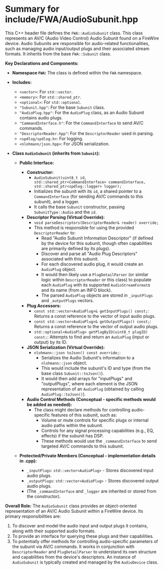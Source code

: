 # Summary for include/FWA/AudioSubunit.hpp

This C++ header file defines the `FWA::AudioSubunit` class. This class represents an AV/C (Audio Video Control) Audio Subunit found on a FireWire device. Audio Subunits are responsible for audio-related functionalities, such as managing audio input/output plugs and their associated stream formats. It inherits from the base `FWA::Subunit` class.

**Key Declarations and Components:**

-   **Namespace `FWA`:** The class is defined within the `FWA` namespace.

-   **Includes:**
    -   `<vector>`: For `std::vector`.
    -   `<memory>`: For `std::shared_ptr`.
    -   `<optional>`: For `std::optional`.
    -   `"Subunit.hpp"`: For the base `Subunit` class.
    -   `"AudioPlug.hpp"`: For the `AudioPlug` class, as an Audio Subunit contains audio plugs.
    -   `"CommandInterface.h"`: For the `CommandInterface` to send AV/C commands.
    -   `"DescriptorReader.hpp"`: For the `DescriptorReader` used in parsing.
    -   `<spdlog/spdlog.h>`: For logging.
    -   `<nlohmann/json.hpp>`: For JSON serialization.

-   **Class `AudioSubunit` (inherits from `Subunit`):**
    -   **Public Interface:**
        -   **Constructor:**
            -   `AudioSubunit(uint8_t id, std::shared_ptr<CommandInterface> commandInterface, std::shared_ptr<spdlog::logger> logger);`
            -   Initializes the subunit with its `id`, a shared pointer to a `CommandInterface` (for sending AV/C commands to this subunit), and a logger.
            -   It calls the base `Subunit` constructor, passing `SubunitType::Audio` and the `id`.
        -   **Descriptor Parsing (Virtual Override):**
            -   `void parseDescriptors(DescriptorReader& reader) override;`
            -   This method is responsible for using the provided `DescriptorReader` to:
                -   Read "Audio Subunit Information Descriptor" (if defined by the device for this subunit, though often capabilities are primarily defined by its plugs).
                -   Discover and parse all "Audio Plug Descriptors" associated with this subunit.
                -   For each discovered audio plug, it would create an `AudioPlug` object.
                -   It would then likely use a `PlugDetailParser` (or similar logic within `DescriptorReader` or this class) to populate each `AudioPlug` with its supported `AudioStreamFormat`s and its name (from an INFO block).
                -   The parsed `AudioPlug` objects are stored in `_inputPlugs` and `_outputPlugs` vectors.
        -   **Plug Accessors:**
            -   `const std::vector<AudioPlug>& getInputPlugs() const;`: Returns a const reference to the vector of input audio plugs.
            -   `const std::vector<AudioPlug>& getOutputPlugs() const;`: Returns a const reference to the vector of output audio plugs.
            -   `std::optional<AudioPlug> getPlugByID(uint8_t plugID) const;`: Attempts to find and return an `AudioPlug` (input or output) by its ID.
        -   **JSON Serialization (Virtual Override):**
            -   `nlohmann::json toJson() const override;`:
                -   Serializes the Audio Subunit's information to a `nlohmann::json` object.
                -   This would include the subunit's ID and type (from the base class `Subunit::toJson()`).
                -   It would then add arrays for "inputPlugs" and "outputPlugs", where each element is the JSON representation of an `AudioPlug` (obtained by calling `AudioPlug::toJson()`).
        -   **Audio Control Methods (Conceptual - specific methods would be added as needed):**
            -   The class might declare methods for controlling audio-specific features of this subunit, such as:
                -   Volume or mute controls for specific plugs or internal audio paths within the subunit.
                -   Controls for any signal processing capabilities (e.g., EQ, effects) if the subunit has DSP.
                -   These methods would use the `_commandInterface` to send targeted AV/C commands to this subunit.

    -   **Protected/Private Members (Conceptual - implementation details in .cpp):**
        -   `_inputPlugs`: `std::vector<AudioPlug>` - Stores discovered input audio plugs.
        -   `_outputPlugs`: `std::vector<AudioPlug>` - Stores discovered output audio plugs.
        -   (The `_commandInterface` and `_logger` are inherited or stored from the constructor).

**Overall Role:**
The `AudioSubunit` class provides an object-oriented representation of an AV/C Audio Subunit within a FireWire device. Its primary responsibilities are:
1.  To discover and model the audio input and output plugs it contains, along with their supported audio formats.
2.  To provide an interface for querying these plugs and their capabilities.
3.  To potentially offer methods for controlling audio-specific parameters of the subunit via AV/C commands.
It works in conjunction with `DescriptorReader` and `PlugDetailParser` to understand its own structure and capabilities from the device's descriptors. An instance of `AudioSubunit` is typically created and managed by the `AudioDevice` class.
